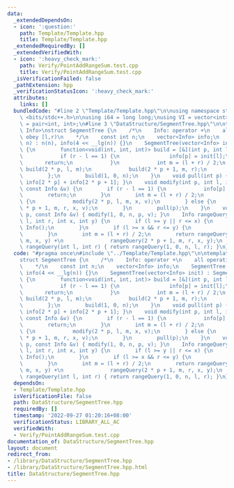 ```yaml
---
data:
  _extendedDependsOn:
  - icon: ':question:'
    path: Template/Template.hpp
    title: Template/Template.hpp
  _extendedRequiredBy: []
  _extendedVerifiedWith:
  - icon: ':heavy_check_mark:'
    path: Verify/PointAddRangeSum.test.cpp
    title: Verify/PointAddRangeSum.test.cpp
  _isVerificationFailed: false
  _pathExtension: hpp
  _verificationStatusIcon: ':heavy_check_mark:'
  attributes:
    links: []
  bundledCode: "#line 2 \"Template/Template.hpp\"\n\nusing namespace std;\n\n#include\
    \ <bits/stdc++.h>\n\nusing i64 = long long;\nusing VI = vector<int>;\nusing pii\
    \ = pair<int, int>;\n#line 3 \"DataStructure/SegmentTree.hpp\"\n\ntemplate <class\
    \ Info>\nstruct SegmentTree {\n    /*\n    Info: operator +\n    all operations\
    \ obey [l,r)\n    */\n    const int n;\n    vector<Info> info;\n    SegmentTree(int\
    \ n) : n(n), info(4 << __lg(n)) {}\n    SegmentTree(vector<Info> init) : SegmentTree(init.size())\
    \ {\n        function<void(int, int, int)> build = [&](int p, int l, int r) {\n\
    \            if (r - l == 1) {\n                info[p] = init[l];\n         \
    \       return;\n            }\n            int m = (l + r) / 2;\n           \
    \ build(2 * p, l, m);\n            build(2 * p + 1, m, r);\n            pull(p);\n\
    \        };\n        build(1, 0, n);\n    }\n    void pull(int p) { info[p] =\
    \ info[2 * p] + info[2 * p + 1]; }\n    void modify(int p, int l, int r, int x,\
    \ const Info &v) {\n        if (r - l == 1) {\n            info[p] = v;\n    \
    \        return;\n        }\n        int m = (l + r) / 2;\n        if (x < m)\
    \ {\n            modify(2 * p, l, m, x, v);\n        } else {\n            modify(2\
    \ * p + 1, m, r, x, v);\n        }\n        pull(p);\n    }\n    void modify(int\
    \ p, const Info &v) { modify(1, 0, n, p, v); }\n    Info rangeQuery(int p, int\
    \ l, int r, int x, int y) {\n        if (l >= y || r <= x) {\n            return\
    \ Info();\n        }\n        if (l >= x && r <= y) {\n            return info[p];\n\
    \        }\n        int m = (l + r) / 2;\n        return rangeQuery(2 * p, l,\
    \ m, x, y) +\n               rangeQuery(2 * p + 1, m, r, x, y);\n    }\n    Info\
    \ rangeQuery(int l, int r) { return rangeQuery(1, 0, n, l, r); }\n};\n"
  code: "#pragma once\n#include \"../Template/Template.hpp\"\n\ntemplate <class Info>\n\
    struct SegmentTree {\n    /*\n    Info: operator +\n    all operations obey [l,r)\n\
    \    */\n    const int n;\n    vector<Info> info;\n    SegmentTree(int n) : n(n),\
    \ info(4 << __lg(n)) {}\n    SegmentTree(vector<Info> init) : SegmentTree(init.size())\
    \ {\n        function<void(int, int, int)> build = [&](int p, int l, int r) {\n\
    \            if (r - l == 1) {\n                info[p] = init[l];\n         \
    \       return;\n            }\n            int m = (l + r) / 2;\n           \
    \ build(2 * p, l, m);\n            build(2 * p + 1, m, r);\n            pull(p);\n\
    \        };\n        build(1, 0, n);\n    }\n    void pull(int p) { info[p] =\
    \ info[2 * p] + info[2 * p + 1]; }\n    void modify(int p, int l, int r, int x,\
    \ const Info &v) {\n        if (r - l == 1) {\n            info[p] = v;\n    \
    \        return;\n        }\n        int m = (l + r) / 2;\n        if (x < m)\
    \ {\n            modify(2 * p, l, m, x, v);\n        } else {\n            modify(2\
    \ * p + 1, m, r, x, v);\n        }\n        pull(p);\n    }\n    void modify(int\
    \ p, const Info &v) { modify(1, 0, n, p, v); }\n    Info rangeQuery(int p, int\
    \ l, int r, int x, int y) {\n        if (l >= y || r <= x) {\n            return\
    \ Info();\n        }\n        if (l >= x && r <= y) {\n            return info[p];\n\
    \        }\n        int m = (l + r) / 2;\n        return rangeQuery(2 * p, l,\
    \ m, x, y) +\n               rangeQuery(2 * p + 1, m, r, x, y);\n    }\n    Info\
    \ rangeQuery(int l, int r) { return rangeQuery(1, 0, n, l, r); }\n};\n"
  dependsOn:
  - Template/Template.hpp
  isVerificationFile: false
  path: DataStructure/SegmentTree.hpp
  requiredBy: []
  timestamp: '2022-09-27 01:20:16+08:00'
  verificationStatus: LIBRARY_ALL_AC
  verifiedWith:
  - Verify/PointAddRangeSum.test.cpp
documentation_of: DataStructure/SegmentTree.hpp
layout: document
redirect_from:
- /library/DataStructure/SegmentTree.hpp
- /library/DataStructure/SegmentTree.hpp.html
title: DataStructure/SegmentTree.hpp
---
```

